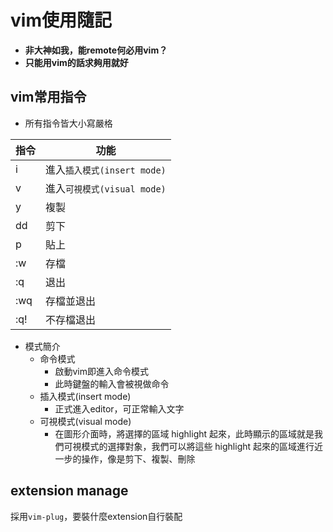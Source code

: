 # vim使用隨記

- **非大神如我，能remote何必用vim？**
- **只能用vim的話求夠用就好**

## vim常用指令

- 所有指令皆大小寫嚴格

| 指令  | 功能                      |
|-----|-----------------------     |
| i   | 進入`插入模式(insert mode)` |
| v   | 進入`可視模式(visual mode)`  |
| y   | 複製                    |
| dd  | 剪下                    |
| p   | 貼上                    |
| :w  | 存檔                    |
| :q  | 退出                    |
| :wq | 存檔並退出               |
| :q! | 不存檔退出               |

- 模式簡介
  - 命令模式
    - 啟動vim即進入命令模式
    - 此時鍵盤的輸入會被視做命令
  - 插入模式(insert mode)
    - 正式進入editor，可正常輸入文字
  - 可視模式(visual mode)
    - 在圖形介面時，將選擇的區域 highlight 起來，此時顯示的區域就是我們可視模式的選擇對象，我們可以將這些 highlight 起來的區域進行近一步的操作，像是剪下、複製、刪除

## extension manage

採用`vim-plug`，要裝什麼extension自行裝配